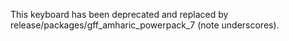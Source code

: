 This keyboard has been deprecated and replaced by release/packages/gff_amharic_powerpack_7 (note underscores).
